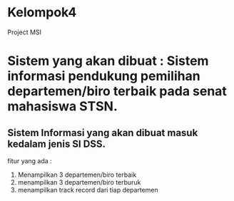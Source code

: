 # Kelompok4
Project MSI
# Sistem yang akan dibuat : Sistem informasi pendukung pemilihan departemen/biro terbaik pada senat mahasiswa STSN.
## Sistem Informasi yang akan dibuat masuk kedalam jenis SI DSS.
fitur yang ada :
1. Menampilkan 3 departemen/biro terbaik
2. menampilkan 3 departemen/biro terburuk
3. menampilkan track record dari tiap departemen

